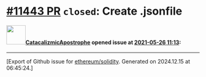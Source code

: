 # [\#11443 PR](https://github.com/ethereum/solidity/pull/11443) `closed`: Create .jsonfile

#### <img src="https://avatars.githubusercontent.com/u/84310075?v=4" width="50">[CatacalizmicApostrophe](https://github.com/CatacalizmicApostrophe) opened issue at [2021-05-26 11:13](https://github.com/ethereum/solidity/pull/11443):






-------------------------------------------------------------------------------



[Export of Github issue for [ethereum/solidity](https://github.com/ethereum/solidity). Generated on 2024.12.15 at 06:45:24.]
